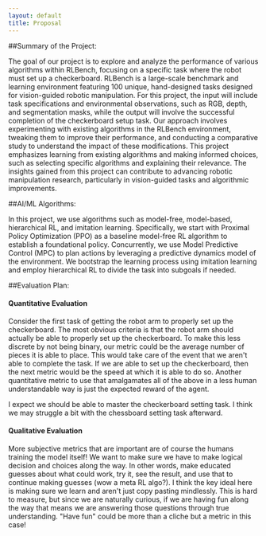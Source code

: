 ```yaml
---
layout: default
title: Proposal
---
```


##Summary of the Project:

The goal of our project is to explore and analyze the performance of various algorithms within RLBench, focusing on a specific task where the robot must set up a checkerboard. RLBench is a large-scale benchmark and learning environment featuring 100 unique, hand-designed tasks designed for vision-guided robotic manipulation. For this project, the input will include task specifications and environmental observations, such as RGB, depth, and segmentation masks, while the output will involve the successful completion of the checkerboard setup task. Our approach involves experimenting with existing algorithms in the RLBench environment, tweaking them to improve their performance, and conducting a comparative study to understand the impact of these modifications. This project emphasizes learning from existing algorithms and making informed choices, such as selecting specific algorithms and explaining their relevance. The insights gained from this project can contribute to advancing robotic manipulation research, particularly in vision-guided tasks and algorithmic improvements.

##AI/ML Algorithms:

In this project, we use algorithms such as model-free, model-based, hierarchical RL, and imitation learning. Specifically, we start with Proximal Policy Optimization (PPO) as a baseline model-free RL algorithm to establish a foundational policy. Concurrently, we use Model Predictive Control (MPC) to plan actions by leveraging a predictive dynamics model of the environment. We bootstrap the learning process using imitation learning and employ hierarchical RL to divide the task into subgoals if needed.

##Evaluation Plan:

#### Quantitative Evaluation

Consider the first task of getting the robot arm to properly set up the checkerboard. The most obvious criteria is that the robot arm should actually be able to properly set up the checkerboard. To make this less discrete by not being binary, our metric could be the average number of pieces it is able to place. This would take care of the event that we aren't able to complete the task. If we are able to set up the checkerboard, then the next metric would be the speed at which it is able to do so. Another quantitative metric to use that amalgamates all of the above in a less human understandable way is just the expected reward of the agent.

I expect we should be able to master the checkerboard setting task. I think we may struggle a bit with the chessboard setting task afterward.

#### Qualitative Evaluation

More subjective metrics that are important are of course the humans training the model itself! We want to make sure we have to make logical decision and choices along the way. In other words, make educated guesses about what could work, try it, see the result, and use that to continue making guesses (wow a meta RL algo?). I think the key ideal here is making sure we learn and aren't just copy pasting mindlessly. This is hard to measure, but since we are naturally curious, if we are having fun along the way that means we are answering those questions through true understanding. "Have fun" could be more than a cliche but a metric in this case!
